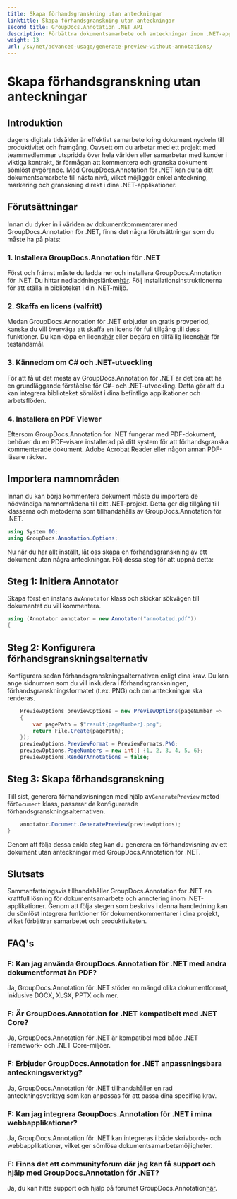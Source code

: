 ```yaml
---
title: Skapa förhandsgranskning utan anteckningar
linktitle: Skapa förhandsgranskning utan anteckningar
second_title: GroupDocs.Annotation .NET API
description: Förbättra dokumentsamarbete och anteckningar inom .NET-applikationer med GroupDocs.Annotation för .NET. Kommentera, markera och granska enkelt dokument med detta kraftfulla bibliotek.
weight: 13
url: /sv/net/advanced-usage/generate-preview-without-annotations/
---
```


# Skapa förhandsgranskning utan anteckningar

## Introduktion
dagens digitala tidsålder är effektivt samarbete kring dokument nyckeln till produktivitet och framgång. Oavsett om du arbetar med ett projekt med teammedlemmar utspridda över hela världen eller samarbetar med kunder i viktiga kontrakt, är förmågan att kommentera och granska dokument sömlöst avgörande. Med GroupDocs.Annotation för .NET kan du ta ditt dokumentsamarbete till nästa nivå, vilket möjliggör enkel anteckning, markering och granskning direkt i dina .NET-applikationer.
## Förutsättningar
Innan du dyker in i världen av dokumentkommentarer med GroupDocs.Annotation för .NET, finns det några förutsättningar som du måste ha på plats:
### 1. Installera GroupDocs.Annotation för .NET
 Först och främst måste du ladda ner och installera GroupDocs.Annotation för .NET. Du hittar nedladdningslänken[här](https://releases.groupdocs.com/annotation/net/). Följ installationsinstruktionerna för att ställa in biblioteket i din .NET-miljö.
### 2. Skaffa en licens (valfritt)
Medan GroupDocs.Annotation för .NET erbjuder en gratis provperiod, kanske du vill överväga att skaffa en licens för full tillgång till dess funktioner. Du kan köpa en licens[här](https://purchase.groupdocs.com/buy) eller begära en tillfällig licens[här](https://purchase.groupdocs.com/temporary-license/) för teständamål.
### 3. Kännedom om C# och .NET-utveckling
För att få ut det mesta av GroupDocs.Annotation för .NET är det bra att ha en grundläggande förståelse för C#- och .NET-utveckling. Detta gör att du kan integrera biblioteket sömlöst i dina befintliga applikationer och arbetsflöden.
### 4. Installera en PDF Viewer
Eftersom GroupDocs.Annotation for .NET fungerar med PDF-dokument, behöver du en PDF-visare installerad på ditt system för att förhandsgranska kommenterade dokument. Adobe Acrobat Reader eller någon annan PDF-läsare räcker.

## Importera namnområden
Innan du kan börja kommentera dokument måste du importera de nödvändiga namnområdena till ditt .NET-projekt. Detta ger dig tillgång till klasserna och metoderna som tillhandahålls av GroupDocs.Annotation för .NET.

```csharp
using System.IO;
using GroupDocs.Annotation.Options;
```

Nu när du har allt inställt, låt oss skapa en förhandsgranskning av ett dokument utan några anteckningar. Följ dessa steg för att uppnå detta:
## Steg 1: Initiera Annotator
 Skapa först en instans av`Annotator` klass och skickar sökvägen till dokumentet du vill kommentera.
```csharp
using (Annotator annotator = new Annotator("annotated.pdf"))
{
```
## Steg 2: Konfigurera förhandsgranskningsalternativ
Konfigurera sedan förhandsgranskningsalternativen enligt dina krav. Du kan ange sidnumren som du vill inkludera i förhandsgranskningen, förhandsgranskningsformatet (t.ex. PNG) och om anteckningar ska renderas.
```csharp
    PreviewOptions previewOptions = new PreviewOptions(pageNumber =>
    {
        var pagePath = $"result{pageNumber}.png";
        return File.Create(pagePath);
    });
    previewOptions.PreviewFormat = PreviewFormats.PNG;
    previewOptions.PageNumbers = new int[] {1, 2, 3, 4, 5, 6};
    previewOptions.RenderAnnotations = false;
```
## Steg 3: Skapa förhandsgranskning
 Till sist, generera förhandsvisningen med hjälp av`GeneratePreview` metod för`Document` klass, passerar de konfigurerade förhandsgranskningsalternativen.
```csharp
    annotator.Document.GeneratePreview(previewOptions);
}
```
Genom att följa dessa enkla steg kan du generera en förhandsvisning av ett dokument utan anteckningar med GroupDocs.Annotation för .NET.

## Slutsats
Sammanfattningsvis tillhandahåller GroupDocs.Annotation for .NET en kraftfull lösning för dokumentsamarbete och annotering inom .NET-applikationer. Genom att följa stegen som beskrivs i denna handledning kan du sömlöst integrera funktioner för dokumentkommentarer i dina projekt, vilket förbättrar samarbetet och produktiviteten.
## FAQ's
### F: Kan jag använda GroupDocs.Annotation för .NET med andra dokumentformat än PDF?
Ja, GroupDocs.Annotation för .NET stöder en mängd olika dokumentformat, inklusive DOCX, XLSX, PPTX och mer.
### F: Är GroupDocs.Annotation for .NET kompatibelt med .NET Core?
Ja, GroupDocs.Annotation för .NET är kompatibel med både .NET Framework- och .NET Core-miljöer.
### F: Erbjuder GroupDocs.Annotation for .NET anpassningsbara anteckningsverktyg?
Ja, GroupDocs.Annotation för .NET tillhandahåller en rad anteckningsverktyg som kan anpassas för att passa dina specifika krav.
### F: Kan jag integrera GroupDocs.Annotation för .NET i mina webbapplikationer?
Ja, GroupDocs.Annotation för .NET kan integreras i både skrivbords- och webbapplikationer, vilket ger sömlösa dokumentsamarbetsmöjligheter.
### F: Finns det ett communityforum där jag kan få support och hjälp med GroupDocs.Annotation för .NET?
 Ja, du kan hitta support och hjälp på forumet GroupDocs.Annotation[här](https://forum.groupdocs.com/c/annotation/10).